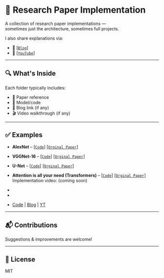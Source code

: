 # 📘 Research Paper Implementation

A collection of research paper implementations —  
sometimes just the architecture, sometimes full projects.

I also share explanations via:

- 📝 [[`Blog`](https://medium.com/@povashraful)] 
- 🎥 [[`YouTube`](https://www.youtube.com/@povashraful)] 



---

## 🔍 What's Inside

Each folder typically includes:

- 📄 Paper reference  
- 🧱 Model/code  
- 📝 Blog link (if any)  
- 🎬 Video walkthrough (if any)

---

## ✅ Examples

- **AlexNet** –  [[`Code`](https://github.com/povashraful/Research_paper_implementation/tree/main/AlexNet)] [[`Orginal Paper`](https://proceedings.neurips.cc/paper_files/paper/2012/file/c399862d3b9d6b76c8436e924a68c45b-Paper.pdf)] <br>

- **VGGNet-16** –  [[`Code`](https://github.com/povashraful/Research_paper_implementation/blob/main/Implementing_VGGNet(16)_using_PyTorch.ipynb)] [[`Orginal Paper`](https://arxiv.org/abs/1409.1556)] <br>

- **U-Net** –  [[`Code`](https://github.com/povashraful/Research_paper_implementation/blob/main/Implementing_U_Net.ipynb)] [[`Orginal Paper`](https://arxiv.org/abs/1505.04597)] <br>

- **Attention is all your need (Transformers)** –  [[`Code`](https://github.com/povashraful/Research_paper_implementation/blob/main/Transformer_from_scratch.ipynb)] [[`Orginal Paper`](https://arxiv.org/abs/1706.03762)] Implementation video: (coming soon)
- 
-
-   [Code](#) | [Blog](#) | [YT](#)  


---

## 📬 Contributions

Suggestions & improvements are welcome!

---

## 📄 License

MIT











